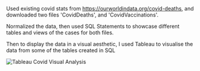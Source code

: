 Used existing covid stats from https://ourworldindata.org/covid-deaths, and downloaded two files 'CovidDeaths', and 'CovidVaccinations'.

Normalized the data, then used SQL Statements to showcase different tables and views of the cases for both files.

Then to display the data in a visual aesthetic, I used Tableau to visualise the data from some of the tables created in SQL

![Tableau Covid Visual Analysis](https://github.com/user-attachments/assets/426a72a8-d07e-4eec-b805-7dd7cdc7861d)
